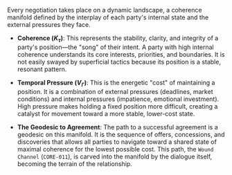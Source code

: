Every negotiation takes place on a dynamic landscape, a coherence manifold defined by the interplay of each party's internal state and the external pressures they face.

*   **Coherence ($K_\tau$)**: This represents the stability, clarity, and integrity of a party's position—the "song" of their intent. A party with high internal coherence understands its core interests, priorities, and boundaries. It is not easily swayed by superficial tactics because its position is a stable, resonant pattern.

*   **Temporal Pressure ($V_\Gamma$)**: This is the energetic "cost" of maintaining a position. It is a combination of external pressures (deadlines, market conditions) and internal pressures (impatience, emotional investment). High pressure makes holding a fixed position more difficult, creating a catalyst for movement toward a more stable, lower-cost state.

*   **The Geodesic to Agreement**: The path to a successful agreement is a geodesic on this manifold. It is the sequence of offers, concessions, and discoveries that allows all parties to navigate toward a shared state of maximal coherence for the lowest possible cost. This path, the `Wound Channel` (`CORE-011`), is carved into the manifold by the dialogue itself, becoming the terrain of the relationship.